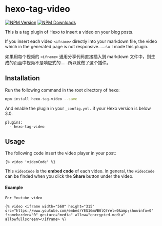 # hexo-tag-video

[![NPM Version][npm-image]][npm-url]
[![NPM Downloads][downloads-image]][downloads-url]

This is a tag plugin of Hexo to insert a video on your blog posts.

If you insert each video `<iframe>` directly into your markdown file, the video which in the generated page is not responsive......so I made this plugin.

如果用每个视频的 `<iframe>` 通用分享代码直接插入到 markdown 文件中，则生成的页面中视频不是响应式的……所以就做了这个插件。

## Installation

Run the following command in the root directory of hexo:

```sh
npm install hexo-tag-video --save
```

And enable the plugin in your `_config.yml.` if your Hexo version is below 3.0.

```
plugins:
  - hexo-tag-video
```

## Usage

The following code insert the video player in your post:

```
{% video 'videoCode' %}
```

This `videoCode` is the **embed code** of each video. In general, the `videoCode` can be finded when you click the **Share** button under the video.

#### Example
`For Youtube video`
```
{% video <iframe width="560" height="315" src="https://www.youtube.com/embed/YES16mVB0lQ?rel=0&amp;showinfo=0" frameborder="0" gesture="media" allow="encrypted-media" allowfullscreen></iframe> %}
```



[npm-image]: https://img.shields.io/npm/v/hexo-tag-video.svg
[npm-url]: https://npmjs.org/package/hexo-tag-video
[downloads-image]: https://img.shields.io/npm/dm/hexo-tag-video.svg
[downloads-url]: https://npmjs.org/package/hexo-tag-video
